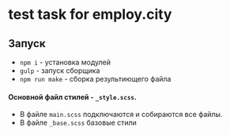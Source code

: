 # test task for employ.city

## Запуск
* `npm i` - установка модулей
* `gulp` - запуск сборщика
* `npm run make` - сборка результиющего файла

#### Основной файл стилей - `_style.scss`.
- В файле `main.scss` подключаются и собираются все файлы. 
- В файле `_base.scss` базовые стили
